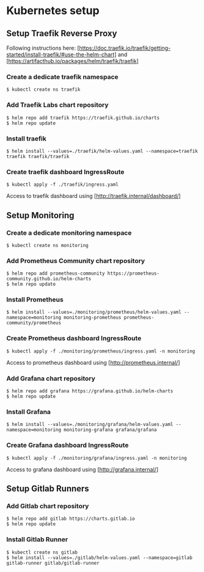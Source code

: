 # Kubernetes setup

## Setup Traefik Reverse Proxy
Following instructions here: [https://doc.traefik.io/traefik/getting-started/install-traefik/#use-the-helm-chart] and [https://artifacthub.io/packages/helm/traefik/traefik]

### Create a dedicate traefik namespace
```shell
$ kubectl create ns traefik
```

### Add Traefik Labs chart repository
```shell
$ helm repo add traefik https://traefik.github.io/charts
$ helm repo update
```

### Install traefik
```shell
$ helm install --values=./traefik/helm-values.yaml --namespace=traefik traefik traefik/traefik
```

### Create traefik dashboard IngressRoute
```shell
$ kubectl apply -f ./traefik/ingress.yaml
```

Access to traefik dashboard using [http://traefik.internal/dashboard/]

## Setup Monitoring

### Create a dedicate monitoring namespace
```shell
$ kubectl create ns monitoring
```

### Add Prometheus Community chart repository
```shell
$ helm repo add prometheus-community https://prometheus-community.github.io/helm-charts
$ helm repo update
```

### Install Prometheus
```shell
$ helm install --values=./monitoring/prometheus/helm-values.yaml --namespace=monitoring monitoring-prometheus prometheus-community/prometheus
```

### Create Prometheus dashboard IngressRoute
```shell
$ kubectl apply -f ./monitoring/prometheus/ingress.yaml -n monitoring
```

Access to prometheus dashboard using [http://prometheus.internal/]


### Add Grafana chart repository
```shell
$ helm repo add grafana https://grafana.github.io/helm-charts
$ helm repo update
```

### Install Grafana
```shell
$ helm install --values=./monitoring/grafana/helm-values.yaml --namespace=monitoring monitoring-grafana grafana/grafana
```

### Create Grafana dashboard IngressRoute
```shell
$ kubectl apply -f ./monitoring/grafana/ingress.yaml -n monitoring
```

Access to grafana dashboard using [http://grafana.internal/]

## Setup Gitlab Runners

### Add Gitlab chart repository
```shell
$ helm repo add gitlab https://charts.gitlab.io
$ helm repo update
```

### Install Gitlab Runner
```shell
$ kubectl create ns gitlab
$ helm install --values=./gitlab/helm-values.yaml --namespace=gitlab gitlab-runner gitlab/gitlab-runner
```